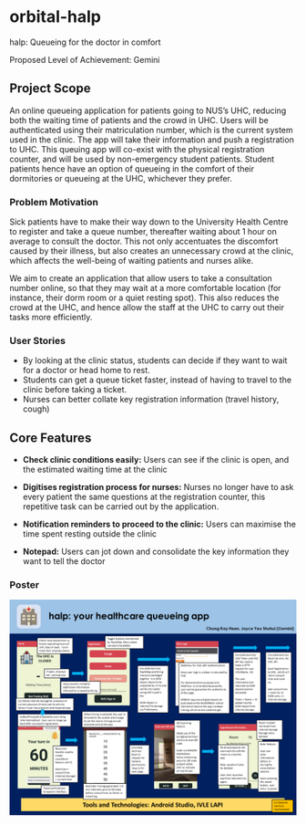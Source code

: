 # orbital-halp
halp: Queueing for the doctor in comfort

Proposed Level of Achievement: Gemini 

## Project Scope
An online queueing application for patients going to NUS’s UHC, reducing both the waiting time of patients and the crowd in UHC. Users will be authenticated using their matriculation number, which is the current system used in the clinic. The app will take their information and push a registration to UHC. This queuing app will co-exist with the physical registration counter, and will be used by non-emergency student patients. Student patients hence have an option of queueing in the comfort of their dormitories or queueing at the UHC, whichever they prefer. 

### Problem Motivation
Sick patients have to make their way down to the University Health Centre to register and take a queue number, thereafter waiting about 1 hour on average to consult the doctor. This not only accentuates the discomfort caused by their illness, but also creates an unnecessary crowd at the clinic, which affects the well-being of waiting patients and nurses alike. 

We aim to create an application that allow users to take a consultation number online, so that they may wait at a more comfortable location (for instance, their dorm room or a quiet resting spot). This also reduces the crowd at the UHC, and hence allow the staff at the UHC to carry out their tasks more efficiently. 

### User Stories
* By looking at the clinic status, students can decide if they want to wait for a doctor or head home to rest.
* Students can get a queue ticket faster, instead of having to travel to the clinic before taking a ticket.
* Nurses can better collate key registration information (travel history, cough)

## Core Features

* **Check clinic conditions easily:** Users can see if the clinic is open, and the estimated waiting time at the clinic

* **Digitises registration process for nurses:** Nurses no longer have to ask every patient the same questions at the registration counter, this repetitive task can be carried out by the application. 

* **Notification reminders to proceed to the clinic:** Users can maximise the time spent resting outside the clinic

* **Notepad:** Users can jot down and consolidate the key information they want to tell the doctor

### Poster
![Poster explanation](https://github.com/pikulet/orbital-halp/blob/master/resources/poster.png "Design Considerations")

